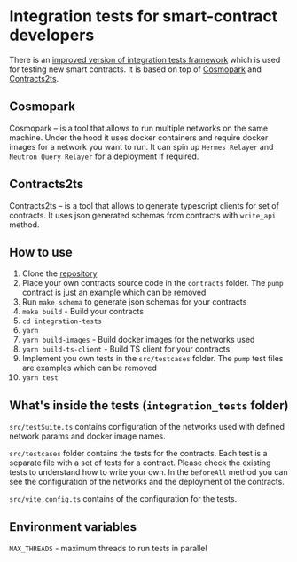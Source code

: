 # Integration tests for smart-contract developers

There is an [improved version of integration tests framework](https://github.com/hadronlabs-org/demo-integration-tests) which is used for testing new smart contracts. It is based on top of [Cosmopark](https://github.com/neutron-org/cosmopark/) and [Contracts2ts](https://github.com/neutron-org/contracts2ts). 

## Cosmopark

Cosmopark – is a tool that allows to run multiple networks on the same machine. Under the hood it uses docker containers and require docker images for a network you want to run. It can spin up `Hermes Relayer` and `Neutron Query Relayer` for a deployment if required.

## Contracts2ts

Contracts2ts – is a tool that allows to generate typescript clients for set of contracts. It uses json generated schemas from contracts with `write_api` method.

## How to use

1. Clone the [repository](https://github.com/hadronlabs-org/demo-integration-tests)
2. Place your own contracts source code in the `contracts` folder. The `pump` contract is just an example which can be removed
3. Run `make schema` to generate json schemas for your contracts
4. `make build` - Build your contracts
5. `cd integration-tests`
6. `yarn`
7. `yarn build-images` - Build docker images for the networks used
7. `yarn build-ts-client` - Build TS client for your contracts
8. Implement you own tests in the `src/testcases` folder. The `pump` test files are examples which can be removed
9. `yarn test`

## What's inside the tests (`integration_tests` folder)

`src/testSuite.ts` contains configuration of the networks used with defined network params and docker image names.

`src/testcases` folder contains the tests for the contracts. Each test is a separate file with a set of tests for a contract. Please check the existing tests to understand how to write your own. In the `beforeAll` method you can see the configuration of the networks and the deployment of the contracts.

`src/vite.config.ts` contains of the configuration for the tests.

## Environment variables

`MAX_THREADS` - maximum threads to run tests in parallel